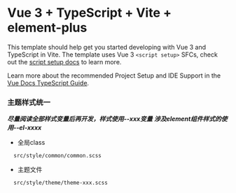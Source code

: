 # Vue 3 + TypeScript + Vite + element-plus

This template should help get you started developing with Vue 3 and TypeScript in Vite. The template uses Vue 3 `<script setup>` SFCs, check out the [script setup docs](https://v3.vuejs.org/api/sfc-script-setup.html#sfc-script-setup) to learn more.

Learn more about the recommended Project Setup and IDE Support in the [Vue Docs TypeScript Guide](https://vuejs.org/guide/typescript/overview.html#project-setup).

### 主题样式统一
***尽量阅读全部样式变量后再开发，样式使用--xxx变量***
***涉及element组件样式的使用--el-xxxx***
- 全局class
```
  src/style/common/common.scss
```
- 主题文件
```
  src/style/theme/theme-xxx.scss
```
